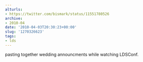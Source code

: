 ```yaml
---
alturls:
- https://twitter.com/bismark/status/11551780526
archive:
- 2010-04
date: '2010-04-03T20:30:23+00:00'
slug: '1270326623'
tags:
- lds
---
```


pasting together wedding announcments while watching LDSConf.

